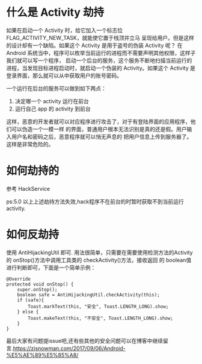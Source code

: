 # 什么是 Activity 劫持
如果在启动一个 Activity 时，给它加入一个标志位 FLAG_ACTIVITY_NEW_TASK，就能使它置于栈顶并立马
呈现给用户。但是这样的设计却有一个缺陷。如果这个 Activity 是用于盗号的伪装 Activity 呢？
在 Android 系统当中，程序可以枚举当前运行的进程而不需要声明其他权限，这样子我们就可以写一个程序，
启动一个后台的服务，这个服务不断地扫描当前运行的进程，当发现目标进程启动时，就启动一个伪装的
 Activity。如果这个 Activity 是登录界面，那么就可以从中获取用户的账号密码。

 一个运行在后台的服务可以做到如下两点：
 1. 决定哪一个 activity 运行在前台  
 2. 运行自己 app 的 activity 到前台


 这样，恶意的开发者就可以对应程序进行攻击了，对于有登陆界面的应用程序，他们可以伪造一个一模一样
 的界面，普通用户根本无法识别是真的还是假。用户输入用户名和密码之后，恶意程序就可以悄无声息的
 把用户信息上传到服务器了。这样是非常危险的。
 
# 如何劫持的
参考 HackService

ps:5.0 以上上述劫持方法失效,hack程序不在前台的时暂时获取不到当前运行 activity.

# 如何反劫持
使用 AntiHijackingUtil 即可.
用法很简单，只需要在需要使用检测方法的Activity的 onStop()方法中调用工具类的 checkActivity()方法，接收返回
的 boolean值进行判断即可，下面是一个简单示例：
```
@Override
protected void onStop() {
    super.onStop();
    boolean safe = AntiHijackingUtil.checkActivity(this);
    if (safe){
        Toast.markText(this, "安全", Toast.LENGTH_LONG).show;
    } else {
        Toast.makeText(this, "不安全", Toast.LENGTH_LONG).show;
    }
}
```
最后大家有问题提issue吧,还有些其他的安全问题可以在博客中继续留言.https://zjsnowman.com/2017/09/06/Android-%E5%AE%89%E5%85%A8/


